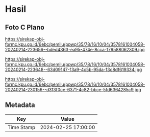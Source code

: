# Hasil

## Foto C Plano

https://sirekap-obj-formc.kpu.go.id/6ebc/pemilu/ppwp/35/78/16/10/04/3578161004058-20240214-223656--bded4363-ea95-474e-8cca-179588062309.jpg

https://sirekap-obj-formc.kpu.go.id/6ebc/pemilu/ppwp/35/78/16/10/04/3578161004058-20240214-223648--63d09147-13a9-4c5b-95da-13c8df619334.jpg

https://sirekap-obj-formc.kpu.go.id/6ebc/pemilu/ppwp/35/78/16/10/04/3578161004058-20240214-230156--d313f0ce-6371-4c82-bbce-5fd6364285c9.jpg


## Metadata

| Key        | Value               |
| ---------- | ------------------- |
| Time Stamp | 2024-02-25 17:00:00 |



